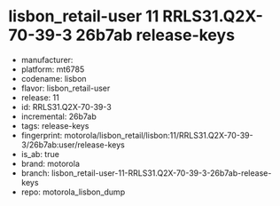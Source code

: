 # lisbon_retail-user 11 RRLS31.Q2X-70-39-3 26b7ab release-keys
- manufacturer: 
- platform: mt6785
- codename: lisbon
- flavor: lisbon_retail-user
- release: 11
- id: RRLS31.Q2X-70-39-3
- incremental: 26b7ab
- tags: release-keys
- fingerprint: motorola/lisbon_retail/lisbon:11/RRLS31.Q2X-70-39-3/26b7ab:user/release-keys
- is_ab: true
- brand: motorola
- branch: lisbon_retail-user-11-RRLS31.Q2X-70-39-3-26b7ab-release-keys
- repo: motorola_lisbon_dump
